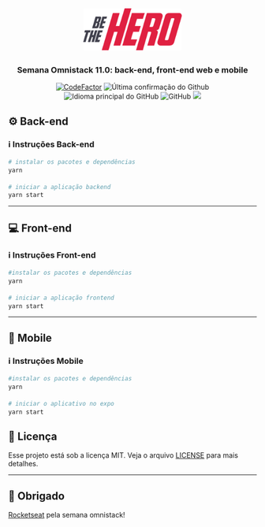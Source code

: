 <h1 align="center">
  <img alt="BeTheHero" title="be-the-hero" src=".github/logo.png" width="200px" />
</h1>

<h3 align="center">
  Semana Omnistack 11.0: back-end, front-end web e mobile
</h3>

<p align = "center">
<a href="https://www.codefactor.io/repository/github/hugo-marcelo/be-the-hero"><img src="https://www.codefactor.io/repository/github/hugo-marcelo/be-the-hero/badge" alt="CodeFactor" /></a>
<img alt = "Última confirmação do Github" src = "https://img.shields.io/github/last-commit/hugo-marcelo/be-the-hero">
<img alt = "Idioma principal do GitHub" src = "https://img.shields.io/github/languages/top/hugo-marcelo/be-the-hero">
<img alt = "GitHub" src = "https://img.shields.io/github/license/hugo-marcelo/be-the-hero.svg">
<a href="https://www.codacy.com/manual/hugo-marcelo/be-the-hero?utm_source=github.com&amp;utm_medium=referral&amp;utm_content=hugo-marcelo/be-the-hero&amp;utm_campaign=Badge_Grade"><img src="https://api.codacy.com/project/badge/Grade/147d0b2836734c79b7ee5ea035f065b4"/></a>
</p>

## :gear: Back-end

### :information_source: Instruções Back-end

```bash
# instalar os pacotes e dependências
yarn

# iniciar a aplicação backend
yarn start
```

---

## :computer: Front-end

### :information_source: Instruções Front-end

```bash
#instalar os pacotes e dependências
yarn

# iniciar a aplicação frontend
yarn start
```

---

## :iphone: Mobile

### :information_source: Instruções Mobile

```bash
#instalar os pacotes e dependências
yarn

# iniciar o aplicativo no expo
yarn start
```

## :memo: Licença

Esse projeto está sob a licença MIT. Veja o arquivo [LICENSE](LICENSE) para mais detalhes.

---

## :clap: Obrigado

[Rocketseat](https://rocketseat.com.br/) pela semana omnistack!

